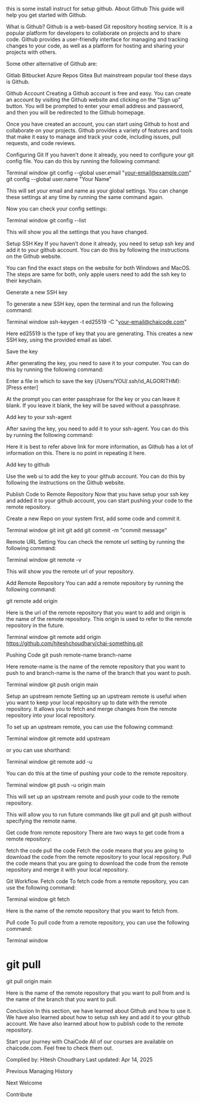 this is some install instruct for setup github.
About Github
This guide will help you get started with Github.

What is Github?
Github is a web-based Git repository hosting service. It is a popular platform for developers to collaborate on projects and to share code. Github provides a user-friendly interface for managing and tracking changes to your code, as well as a platform for hosting and sharing your projects with others.

Some other alternative of Github are:

Gitlab
Bitbucket
Azure Repos
Gitea
But mainstream popular tool these days is Github.

Github Account
Creating a Github account is free and easy. You can create an account by visiting the Github website and clicking on the “Sign up” button. You will be prompted to enter your email address and password, and then you will be redirected to the Github homepage.

Once you have created an account, you can start using Github to host and collaborate on your projects. Github provides a variety of features and tools that make it easy to manage and track your code, including issues, pull requests, and code reviews.

Configuring Git
If you haven’t done it already, you need to configure your git config file. You can do this by running the following command:

Terminal window
git config --global user.email "your-email@example.com"
git config --global user.name "Your Name"

This will set your email and name as your global settings. You can change these settings at any time by running the same command again.

Now you can check your config settings:

Terminal window
git config --list

This will show you all the settings that you have changed.

Setup SSH Key
If you haven’t done it already, you need to setup ssh key and add it to your github account. You can do this by following the instructions on the Github website.

You can find the exact steps on the website for both Windows and MacOS. The steps are same for both, only apple users need to add the ssh key to their keychain.

Generate a new SSH key

To generate a new SSH key, open the terminal and run the following command:

Terminal window
ssh-keygen -t ed25519 -C "your-email@chaicode.com"

Here ed25519 is the type of key that you are generating. This creates a new SSH key, using the provided email as label.

Save the key

After generating the key, you need to save it to your computer. You can do this by running the following command:

Enter a file in which to save the key (/Users/YOU/.ssh/id_ALGORITHM): [Press enter]

At the prompt you can enter passphrase for the key or you can leave it blank. If you leave it blank, the key will be saved without a passphrase.

Add key to your ssh-agent

After saving the key, you need to add it to your ssh-agent. You can do this by running the following command:

Here it is best to refer above link for more information, as Github has a lot of information on this. There is no point in repeating it here.

Add key to github

Use the web ui to add the key to your github account. You can do this by following the instructions on the Github website.

Publish Code to Remote Repository
Now that you have setup your ssh key and added it to your github account, you can start pushing your code to the remote repository.

Create a new Repo on your system first, add some code and commit it.

Terminal window
git init
git add <files>
git commit -m "commit message"

Remote URL Setting
You can check the remote url setting by running the following command:

Terminal window
git remote -v

This will show you the remote url of your repository.

Add Remote Repository
You can add a remote repository by running the following command:

git remote add origin <remote-url>

Here <remote-url> is the url of the remote repository that you want to add and origin is the name of the remote repository. This origin is used to refer to the remote repository in the future.

Terminal window
git remote add origin https://github.com/hiteshchoudhary/chai-something.git

Pushing Code
git push remote-name branch-name

Here remote-name is the name of the remote repository that you want to push to and branch-name is the name of the branch that you want to push.

Terminal window
git push origin main

Setup an upstream remote
Setting up an upstream remote is useful when you want to keep your local repository up to date with the remote repository. It allows you to fetch and merge changes from the remote repository into your local repository.

To set up an upstream remote, you can use the following command:

Terminal window
git remote add upstream <remote-url>

or you can use shorthand:

Terminal window
git remote add -u <remote-url>

You can do this at the time of pushing your code to the remote repository.

Terminal window
git push -u origin main

This will set up an upstream remote and push your code to the remote repository.

This will allow you to run future commands like git pull and git push without specifying the remote name.

Get code from remote repository
There are two ways to get code from a remote repository:

fetch the code
pull the code
Fetch the code means that you are going to download the code from the remote repository to your local repository. Pull the code means that you are going to download the code from the remote repository and merge it with your local repository.

Git Workflow.
Fetch code
To fetch code from a remote repository, you can use the following command:

Terminal window
git fetch <remote-name>

Here <remote-name> is the name of the remote repository that you want to fetch from.

Pull code
To pull code from a remote repository, you can use the following command:

Terminal window
# git pull <remote-name> <branch-name>
git pull origin main

Here <remote-name> is the name of the remote repository that you want to pull from and <branch-name> is the name of the branch that you want to pull.

Conclusion
In this section, we have learned about Github and how to use it. We have also learned about how to setup ssh key and add it to your github account. We have also learned about how to publish code to the remote repository.

Start your journey with ChaiCode
All of our courses are available on chaicode.com. Feel free to check them out.

Complied by: Hitesh Choudhary
Last updated: Apr 14, 2025

Previous
Managing History

Next
Welcome

Contribute
